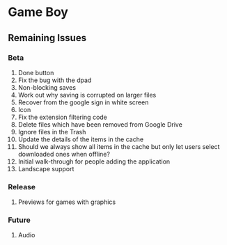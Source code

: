 # Game Boy

## Remaining Issues

### Beta

1. Done button
2. Fix the bug with the dpad
3. Non-blocking saves
4. Work out why saving is corrupted on larger files
5. Recover from the google sign in white screen
6. Icon
7. Fix the extension filtering code
8. Delete files which have been removed from Google Drive
9. Ignore files in the Trash
10. Update the details of the items in the cache
11. Should we always show all items in the cache but only let users select downloaded ones when offline?
12. Initial walk-through for people adding the application
13. Landscape support

### Release

1. Previews for games with graphics

### Future

1. Audio